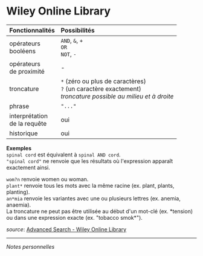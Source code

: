 # Wiley Online Library

| Fonctionnalités | Possibilités |
| :-------- | :---- |
| opérateurs<br/>booléens | `AND`, `&`, `+`<br/>`OR`<br/>`NOT`, `-` |
| opérateurs<br/>de proximité | - |
| troncature | `*` (zéro ou plus de caractères)<br/>`?` (un caractère exactement)<br/>*troncature possible au milieu et à droite* |
| phrase | `"..."` |
| interprétation<br/>de la requête | oui |
| historique | oui |

**Exemples**   
`spinal cord` est équivalent à `spinal AND cord`.   
`"spinal cord"` ne renvoie que les résultats où l'expression apparaît exactement ainsi.   

`wom?n` renvoie women ou woman.   
`plant*` renvoie tous les mots avec la même racine (ex. plant, plants, planting).   
`an*mia` renvoie les variantes avec une ou plusieurs lettres (ex. anemia, anaemia).   
La troncature ne peut pas être utilisée au début d'un mot-clé (ex. \*tension) ou dans une expression exacte (ex. "tobacco smok\*").

*source*: [Advanced Search - Wiley Online Library](https://onlinelibrary.wiley.com/search/advanced)

---

*Notes personnelles*

